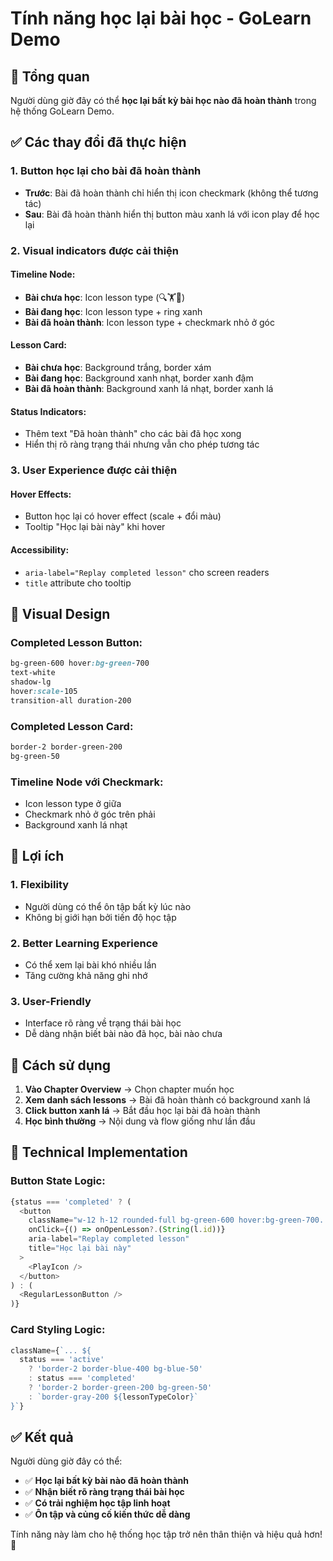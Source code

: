 # Tính năng học lại bài học - GoLearn Demo

## 🎯 **Tổng quan**
Người dùng giờ đây có thể **học lại bất kỳ bài học nào đã hoàn thành** trong hệ thống GoLearn Demo.

## ✅ **Các thay đổi đã thực hiện**

### **1. Button học lại cho bài đã hoàn thành**
- **Trước**: Bài đã hoàn thành chỉ hiển thị icon checkmark (không thể tương tác)
- **Sau**: Bài đã hoàn thành hiển thị button màu xanh lá với icon play để học lại

### **2. Visual indicators được cải thiện**

#### **Timeline Node:**
- **Bài chưa học**: Icon lesson type (🔍🏋️🎯)
- **Bài đang học**: Icon lesson type + ring xanh
- **Bài đã hoàn thành**: Icon lesson type + checkmark nhỏ ở góc

#### **Lesson Card:**
- **Bài chưa học**: Background trắng, border xám
- **Bài đang học**: Background xanh nhạt, border xanh đậm
- **Bài đã hoàn thành**: Background xanh lá nhạt, border xanh lá

#### **Status Indicators:**
- Thêm text "Đã hoàn thành" cho các bài đã học xong
- Hiển thị rõ ràng trạng thái nhưng vẫn cho phép tương tác

### **3. User Experience được cải thiện**

#### **Hover Effects:**
- Button học lại có hover effect (scale + đổi màu)
- Tooltip "Học lại bài này" khi hover

#### **Accessibility:**
- `aria-label="Replay completed lesson"` cho screen readers
- `title` attribute cho tooltip

## 🎨 **Visual Design**

### **Completed Lesson Button:**
```css
bg-green-600 hover:bg-green-700
text-white
shadow-lg
hover:scale-105
transition-all duration-200
```

### **Completed Lesson Card:**
```css
border-2 border-green-200
bg-green-50
```

### **Timeline Node với Checkmark:**
- Icon lesson type ở giữa
- Checkmark nhỏ ở góc trên phải
- Background xanh lá nhạt

## 🚀 **Lợi ích**

### **1. Flexibility**
- Người dùng có thể ôn tập bất kỳ lúc nào
- Không bị giới hạn bởi tiến độ học tập

### **2. Better Learning Experience**
- Có thể xem lại bài khó nhiều lần
- Tăng cường khả năng ghi nhớ

### **3. User-Friendly**
- Interface rõ ràng về trạng thái bài học
- Dễ dàng nhận biết bài nào đã học, bài nào chưa

## 📱 **Cách sử dụng**

1. **Vào Chapter Overview** → Chọn chapter muốn học
2. **Xem danh sách lessons** → Bài đã hoàn thành có background xanh lá
3. **Click button xanh lá** → Bắt đầu học lại bài đã hoàn thành
4. **Học bình thường** → Nội dung và flow giống như lần đầu

## 🔧 **Technical Implementation**

### **Button State Logic:**
```typescript
{status === 'completed' ? (
  <button
    className="w-12 h-12 rounded-full bg-green-600 hover:bg-green-700..."
    onClick={() => onOpenLesson?.(String(l.id))}
    aria-label="Replay completed lesson"
    title="Học lại bài này"
  >
    <PlayIcon />
  </button>
) : (
  <RegularLessonButton />
)}
```

### **Card Styling Logic:**
```typescript
className={`... ${
  status === 'active' 
    ? 'border-2 border-blue-400 bg-blue-50' 
    : status === 'completed'
    ? 'border-2 border-green-200 bg-green-50'
    : `border-gray-200 ${lessonTypeColor}`
}`}
```

## ✅ **Kết quả**

Người dùng giờ đây có thể:
- ✅ **Học lại bất kỳ bài nào đã hoàn thành**
- ✅ **Nhận biết rõ ràng trạng thái bài học**
- ✅ **Có trải nghiệm học tập linh hoạt**
- ✅ **Ôn tập và củng cố kiến thức dễ dàng**

Tính năng này làm cho hệ thống học tập trở nên thân thiện và hiệu quả hơn! 🎉
